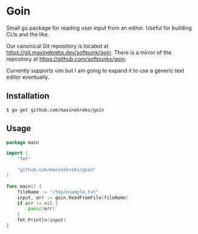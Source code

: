 # Goin

Small go package for reading user input from an editor. Useful for building
CLIs and the like.

Our canonical Git repository is located at
https://git.maxinekrebs.dev/softpunk/goin. There is a mirror of the
repository at https://github.com/softpunks/goin.

Currently supports vim but I am going to expand it to use a generic text editor
eventually.

## Installation

```shell
$ go get github.com/maxinekrebs/goin
```

## Usage

```go
package main

import (
	"fmt"

	"github.com/maxinekrebs/goin"
)

func main() {
	fileName := "/tmp/example.txt"
	input, err := goin.ReadFromFile(fileName)
	if err != nil {
		panic(err)
	}
	fmt.Println(input)
}

```
